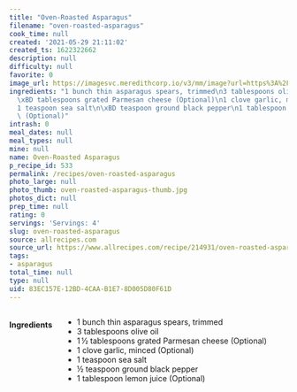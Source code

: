 ```yaml
---
title: "Oven-Roasted Asparagus"
filename: "oven-roasted-asparagus"
cook_time: null
created: '2021-05-29 21:11:02'
created_ts: 1622322662
description: null
difficulty: null
favorite: 0
image_url: https://imagesvc.meredithcorp.io/v3/mm/image?url=https%3A%2F%2Fstatic.onecms.io%2Fwp-content%2Fuploads%2Fsites%2F43%2F2017%2F01%2F1001600-Oven-Roasted-Asparagus-Photo-by-Kims-Cooking-Now-resize.jpg&q=85
ingredients: "1 bunch thin asparagus spears, trimmed\n3 tablespoons olive oil\n1\u2009\
  \xBD tablespoons grated Parmesan cheese (Optional)\n1 clove garlic, minced (Optional)\n\
  1 teaspoon sea salt\n\xBD teaspoon ground black pepper\n1 tablespoon lemon juice\
  \ (Optional)"
intrash: 0
meal_dates: null
meal_types: null
mine: null
name: Oven-Roasted Asparagus
p_recipe_id: 533
permalink: /recipes/oven-roasted-asparagus
photo_large: null
photo_thumb: oven-roasted-asparagus-thumb.jpg
photos_dict: null
prep_time: null
rating: 0
servings: 'Servings: 4'
slug: oven-roasted-asparagus
source: allrecipes.com
source_url: https://www.allrecipes.com/recipe/214931/oven-roasted-asparagus/
tags:
- asparagus
total_time: null
type: null
uid: 83EC157E-12BD-4CAA-B1E7-8D005D80F61D
---
```

<div class="large-8 medium-7 columns" id="writeup">	</div><!-- #writeup -->
</div><!-- #row-one -->
<div class="row" id="row-two">	<div class="medium-4 small-5 columns" id="ingredients"><h4>Ingredients</h4><div class="box box-ingredients content"><ul>
<li>1 bunch thin asparagus spears, trimmed</li>
<li>3 tablespoons olive oil</li>
<li>1 ½ tablespoons grated Parmesan cheese (Optional)</li>
<li>1 clove garlic, minced (Optional)</li>
<li>1 teaspoon sea salt</li>
<li>½ teaspoon ground black pepper</li>
<li>1 tablespoon lemon juice (Optional)</li>
</ul>
</div>	</div>	<div class="medium-6 small-7 columns" id="directions">	</div>